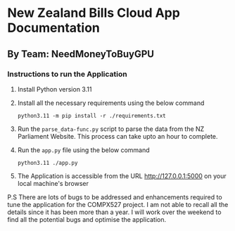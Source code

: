 # New Zealand Bills Cloud App Documentation

## By Team: NeedMoneyToBuyGPU

### Instructions to run the Application

1. Install Python version 3.11

2. Install all the necessary requirements using the below command
    ```shell
    python3.11 -m pip install -r ./requirements.txt
    ```

3. Run the `parse_data-func.py` script to parse the data from the NZ Parliament Website. This process can take upto an 
   hour to complete.

4. Run the `app.py` file using the below command
   ```shell
   python3.11 ./app.py
   ```

5. The Application is accessible from the URL http://127.0.0.1:5000 on your local machine's browser


P.S There are lots of bugs to be addressed and enhancements required to tune the application for the COMPX527 project.
I am not able to recall all the details since it has been more than a year. I will work over the weekend to find all the
potential bugs and optimise the application.
